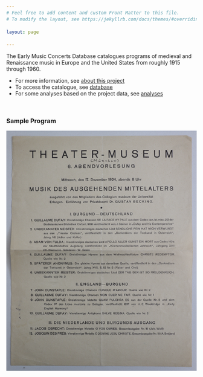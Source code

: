 ```yaml
---
# Feel free to add content and custom Front Matter to this file.
# To modify the layout, see https://jekyllrb.com/docs/themes/#overriding-theme-defaults

layout: page 

---
```


The Early Music Concerts Database catalogues programs of medieval and Renaissance music in Europe and the United States from roughly 1915 through 1960. 
+ For more information, see [about this project](about)
+ To access the catalogue, see [database](database)
+ For some analyses based on the project data, see [analyses](analyses)

<br>

### Sample Program

![sample program](/images/sample_program.png)